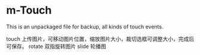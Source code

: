 # m-Touch
This is an unpackaged file for backup, all kinds of touch events.

touch 上传图片，可移动图片位置，缩放图片大小，裁切选框可调整大小，完成后可保存。
rotate 双指旋转图片
slide 轮播图
